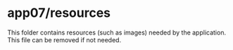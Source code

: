 # app07/resources

This folder contains resources (such as images) needed by the application. This file can
be removed if not needed.
